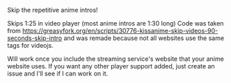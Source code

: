 Skip the repetitive anime intros!

Skips 1:25 in video player (most anime intros are 1:30 long)
Code was taken from https://greasyfork.org/en/scripts/30776-kissanime-skip-videos-90-seconds-skip-intro
and was remade because not all websites use the same tags for videojs.

Will work once you include the streaming service's website that your anime website uses.
If you want any other player support added, just create an issue and I'll see if I can work on it.
